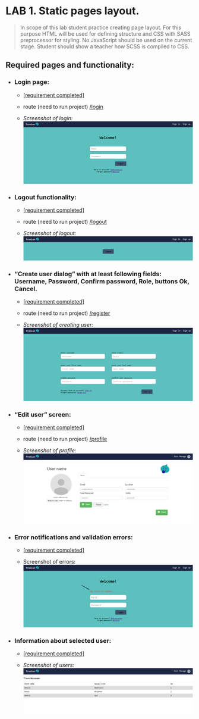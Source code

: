 # LAB 1. Static pages layout.
> In scope of this lab student practice creating page layout. For this purpose HTML will be used
> for defining structure and CSS with SASS preprocessor for styling. No JavaScript should 
> be used on the current stage. Student should show a teacher how SCSS is compiled to CSS.

## Required pages and functionality:

- ### Login page:

   * [[requirement completed]](https://github.com/nosoccus/Tronion/tree/master/client/templates/login/login.html)

   * route (need to run project) [/login](http://127.0.0.1:5000/login)

   * _Screenshot of login:_
![alt-текст](https://github.com/nosoccus/Tronion/raw/master/WebDevelopment/Lab1/img/login1.png "Login")
  
  
- ### Logout functionality:

   * [[requirement completed]](https://github.com/nosoccus/Tronion/tree/master/client/templates/login/logout.html)

   * route (need to run project) [/logout](http://127.0.0.1:5000/logout)

   * _Screenshot of logout:_
![alt-текст](https://github.com/nosoccus/Tronion/raw/master/WebDevelopment/Lab1/img/logout1.png "Logout")
  
  
- ### “Create user dialog” with at least following fields: Username, Password, Confirm password, Role, buttons Ok, Cancel.

   * [[requirement completed]](https://github.com/nosoccus/Tronion/tree/master/client/templates/registration/register.html)
  
   * route (need to run project) [/register](http://127.0.0.1:5000/register)
 
   * _Screenshot of creating user:_
![alt-текст](https://github.com/nosoccus/Tronion/raw/master/WebDevelopment/Lab1/img/signup1.png "Logout")
  
  
- ### “Edit user” screen:

   * [[requirement completed]](https://github.com/nosoccus/Tronion/tree/master/client/templates/profile/profile.html)
  
   * route (need to run project) [/profile](http://127.0.0.1:5000/profile)

   * _Screenshot of profile:_
![alt-текст](https://github.com/nosoccus/Tronion/raw/master/WebDevelopment/Lab1/img/profile.png "Profile")
  
  
- ### Error notifications and validation errors:

   * [[requirement completed]](https://github.com/nosoccus/Tronion/blob/master/client/static/scripts/login/login_request.js)
  
   * Screenshot of errors:
![alt-текст](https://github.com/nosoccus/Tronion/raw/master/WebDevelopment/Lab1/img/error.png "Errors")
  
  
- ### Information about selected user:

   * [[requirement completed]](https://github.com/nosoccus/Tronion/blob/master/client/templates/room/manage_room.html)

   * _Screenshot of users:_
![alt-текст](https://github.com/nosoccus/Tronion/raw/master/WebDevelopment/Lab1/img/users.png "Users")
